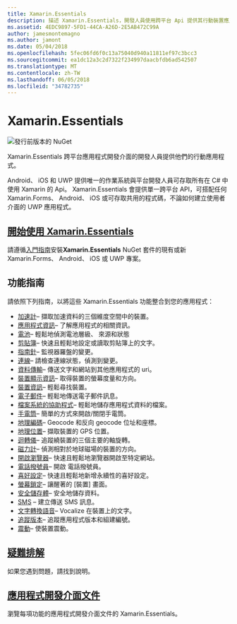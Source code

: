 ```yaml
---
title: Xamarin.Essentials
description: 描述 Xamarin.Essentials，開發人員使用跨平台 Api 提供其行動裝置應用程式的各種指南的這個文件連結。
ms.assetid: 4EDC9897-5FD1-44CA-A26D-2E5AB472C99A
author: jamesmontemagno
ms.author: jamont
ms.date: 05/04/2018
ms.openlocfilehash: 5fec06fd6f0c13a75040d940a11811ef97c3bcc3
ms.sourcegitcommit: ea1dc12a3c2d7322f234997daacbfdb6ad542507
ms.translationtype: MT
ms.contentlocale: zh-TW
ms.lasthandoff: 06/05/2018
ms.locfileid: "34782735"
---
```

# <a name="xamarinessentials"></a>Xamarin.Essentials

![發行前版本的 NuGet](~/media/shared/pre-release.png)

Xamarin.Essentials 跨平台應用程式開發介面的開發人員提供他們的行動應用程式。

Android、 iOS 和 UWP 提供唯一的作業系統與平台開發人員可存取所有在 C# 中使用 Xamarin 的 Api。 Xamarin.Essentials 會提供單一跨平台 API，可搭配任何 Xamarin.Forms、 Android、 iOS 或可存取共用的程式碼，不論如何建立使用者介面的 UWP 應用程式。

## <a name="get-started-with-xamarinessentialsget-startedmdcontextxamarinxamarin-forms"></a>[開始使用 Xamarin.Essentials](get-started.md?context=xamarin/xamarin-forms)

請遵循[入門指南](get-started.md)安裝**Xamarin.Essentials** NuGet 套件的現有或新 Xamarin.Forms、 Android、 iOS 或 UWP 專案。

## <a name="feature-guides"></a>功能指南

請依照下列指南，以將這些 Xamarin.Essentials 功能整合到您的應用程式：

* [加速計](accelerometer.md?context=xamarin/xamarin-forms)– 擷取加速資料的三個維度空間中的裝置。
* [應用程式資訊](app-information.md?context=xamarin/xamarin-forms)– 了解應用程式的相關資訊。
* [電池](battery.md?context=xamarin/xamarin-forms)– 輕鬆地偵測電池層級、 來源和狀態
* [剪貼簿](clipboard.md?context=xamarin/xamarin-forms)– 快速且輕鬆地設定或讀取剪貼簿上的文字。
* [指南針](compass.md?context=xamarin/xamarin-forms)– 監視器羅盤的變更。
* [連線](connectivity.md?context=xamarin/xamarin-forms)– 請檢查連線狀態，偵測到變更。
* [資料傳輸](data-transfer.md?context=xamarin/xamarin-forms)– 傳送文字和網站到其他應用程式的 uri。
* [裝置顯示資訊](device-display.md?context=xamarin/xamarin-forms)– 取得裝置的螢幕度量和方向。
* [裝置資訊](device-information.md?context=xamarin/xamarin-forms)– 輕鬆尋找裝置。
* [電子郵件](email.md?context=xamarin/xamarin-forms)– 輕鬆地傳送電子郵件訊息。
* [檔案系統的協助程式](file-system-helpers.md?context=xamarin/xamarin-forms)– 輕鬆地儲存應用程式資料的檔案。
* [手電筒](flashlight.md?context=xamarin/xamarin-forms)– 簡單的方式來開啟/關閉手電筒。
* [地理編碼](geocoding.md?context=xamarin/xamarin-forms)– Geocode 和反向 geocode 位址和座標。
* [地理位置](geolocation.md?context=xamarin/xamarin-forms)– 擷取裝置的 GPS 位置。
* [迴轉儀](gyroscope.md?context=xamarin/xamarin-forms)– 追蹤繞裝置的三個主要的軸旋轉。
* [磁力計](magnetometer.md?context=xamarin/xamarin-forms)– 偵測相對於地球磁場的裝置的方向。
* [開啟瀏覽器](open-browser.md?context=xamarin/xamarin-forms)– 快速且輕鬆地瀏覽器開啟至特定網站。
* [電話撥號員](phone-dialer.md?context=xamarin/xamarin-forms)– 開啟 電話撥號員。
* [喜好設定](preferences.md?context=xamarin/xamarin-forms)– 快速且輕鬆地新增永續性的喜好設定。
* [螢幕鎖定](screen-lock.md?context=xamarin/xamarin-forms)– 讓醒著的 [裝置] 畫面。
* [安全儲存體](secure-storage.md?context=xamarin/xamarin-forms)– 安全地儲存資料。
* [SMS](sms.md?context=xamarin/xamarin-forms) – 建立傳送 SMS 訊息。
* [文字轉換語音](text-to-speech.md?context=xamarin/xamarin-forms)– Vocalize 在裝置上的文字。
* [追蹤版本](version-tracking.md?context=xamarin/xamarin-forms)– 追蹤應用程式版本和組建編號。
* [震動](vibrate.md?context=xamarin/xamarin-forms)– 使裝置震動。

## <a name="troubleshootingtroubleshootingmdcontextxamarinxamarin-forms"></a>[疑難排解](troubleshooting.md?context=xamarin/xamarin-forms)

如果您遇到問題，請找到說明。

## <a name="api-documentationxrefxamarinessentials"></a>[應用程式開發介面文件](xref:Xamarin.Essentials)

瀏覽每項功能的應用程式開發介面文件的 Xamarin.Essentials。
